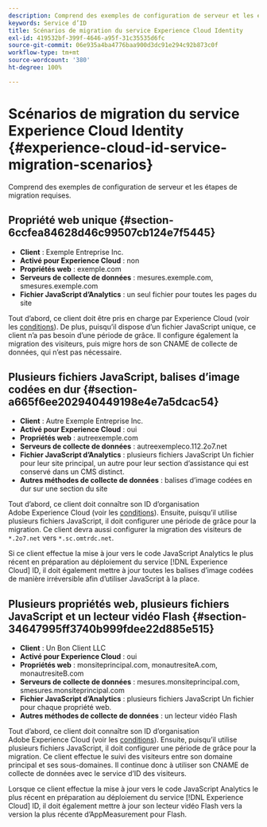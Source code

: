 ```yaml
---
description: Comprend des exemples de configuration de serveur et les étapes de migration requises.
keywords: Service d’ID
title: Scénarios de migration du service Experience Cloud Identity
exl-id: 419532bf-399f-4646-a95f-31c35535d6fc
source-git-commit: 06e935a4ba4776baa900d3dc91e294c92b873c0f
workflow-type: tm+mt
source-wordcount: '380'
ht-degree: 100%

---
```


# Scénarios de migration du service Experience Cloud Identity {#experience-cloud-id-service-migration-scenarios}

Comprend des exemples de configuration de serveur et les étapes de migration requises.

## Propriété web unique {#section-6ccfea84628d46c99507cb124e7f5445}

* **Client** : Exemple Entreprise Inc.
* **Activé pour Experience Cloud** : non
* **Propriétés web** : exemple.com
* **Serveurs de collecte de données** : mesures.exemple.com, smesures.exemple.com
* **Fichier JavaScript d’Analytics** : un seul fichier pour toutes les pages du site

Tout d’abord, ce client doit être pris en charge par Experience Cloud (voir les [conditions](../../reference/requirements.md)). De plus, puisqu’il dispose d’un fichier JavaScript unique, ce client n’a pas besoin d’une période de grâce. Il configure également la migration des visiteurs, puis migre hors de son CNAME de collecte de données, qui n’est pas nécessaire.

## Plusieurs fichiers JavaScript, balises d’image codées en dur {#section-a665f6ee202940449198e4e7a5dcac54}

* **Client** : Autre Exemple Entreprise Inc.
* **Activé pour Experience Cloud** : oui
* **Propriétés web** : autreexemple.com
* **Serveurs de collecte de données** : autreexempleco.112.2o7.net
* **Fichier JavaScript d’Analytics** : plusieurs fichiers JavaScript Un fichier pour leur site principal, un autre pour leur section d’assistance qui est conservé dans un CMS distinct.
* **Autres méthodes de collecte de données** : balises d’image codées en dur sur une section du site

Tout d’abord, ce client doit connaître son ID d’organisation Adobe Experience Cloud (voir les [conditions](../../reference/requirements.md)). Ensuite, puisqu’il utilise plusieurs fichiers JavaScript, il doit configurer une période de grâce pour la migration. Ce client devra aussi configurer la migration des visiteurs de `*.2o7.net` vers `*.sc.omtrdc.net`.

Si ce client effectue la mise à jour vers le code JavaScript Analytics le plus récent en préparation au déploiement du service [!DNL Experience Cloud] ID, il doit également mettre à jour toutes les balises d’image codées de manière irréversible afin d’utiliser JavaScript à la place.

## Plusieurs propriétés web, plusieurs fichiers JavaScript et un lecteur vidéo Flash {#section-34647995ff3740b999fdee22d885e515}

* **Client** : Un Bon Client LLC
* **Activé pour Experience Cloud** : oui
* **Propriétés web** : monsiteprincipal.com, monautresiteA.com, monautresiteB.com
* **Serveurs de collecte de données** : mesures.monsiteprincipal.com, smesures.monsiteprincipal.com
* **Fichier JavaScript d’Analytics** : plusieurs fichiers JavaScript Un fichier pour chaque propriété web.
* **Autres méthodes de collecte de données** : un lecteur vidéo Flash

Tout d’abord, ce client doit connaître son ID d’organisation Adobe Experience Cloud (voir les [conditions](../../reference/requirements.md)). Ensuite, puisqu’il utilise plusieurs fichiers JavaScript, il doit configurer une période de grâce pour la migration. Ce client effectue le suivi des visiteurs entre son domaine principal et ses sous-domaines. Il continue donc à utiliser son CNAME de collecte de données avec le service d’ID des visiteurs.

Lorsque ce client effectue la mise à jour vers le code JavaScript Analytics le plus récent en préparation au déploiement du service [!DNL Experience Cloud] ID, il doit également mettre à jour son lecteur vidéo Flash vers la version la plus récente d’AppMeasurement pour Flash.
